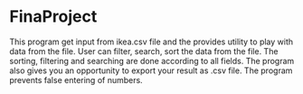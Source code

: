 # FinaProject

This program get input from ikea.csv file and the provides utility to play with data from the file. User can filter, search, sort the data from the file. The sorting, filtering and searching are done according to all fields. The program also gives you an opportunity to export your result as .csv file. The program prevents false entering of numbers. 
